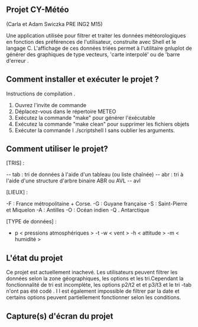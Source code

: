 ## Projet CY-Météo

(Carla et Adam Swiczka PRE ING2 M15)

Une application utilisée pour filtrer et traiter les données météorologiques en fonction des préférences de l'utilisateur, construite avec Shell et le langage C.
L'affichage de ces données triées permet à l'utilitaire gnluplot de générer des graphiques de type vecteurs, 'carte interpolé' ou de 'barre d'erreur .

## Comment installer et exécuter le projet ?

Instructions de compilation .
1)	Ouvrez l'invite de commande
2)	Déplacez-vous dans le répertoire METEO
3)	Exécutez la commande "make" pour générer l'éxécutable
4)	Exécutez la commande "make clean" pour supprimer les fichiers objets
5)	Exécuter la commande I ./scriptshell I sans oublier les arguments.

## Comment utiliser le projet?

[TRIS] : 

-- tab : tri de données à l'aide d'un tableau (ou liste chaînée) 
-- abr : tri à l'aide d'une structure d'arbre binaire ABR ou AVL 
-- avl

[LIEUX] : 

-F : France métropolitaine + Corse.
-G : Guyane française
-S : Saint-Pierre et Miquelon
-A : Antilles
-O : Océan indien
-Q . Antarctique

[TYPE de données] :

- p < pressions atmosphériques >
-t <temperatures >
-w < vent > 
-h < attitude >
-m < humidité >
  
## L'état du projet
  
Ce projet est actuellement inachevé.
Les utilisateurs peuvent filtrer les données selon la zone géographiques, les options et les tri.Cependant la fonctionnalité de tri est incomplète, les options p2/t2 et et p3/t3 et le tri -tab n'ont pas été codé .
I l est également impossible de filtrer par la date et certains options peuvent partiellement fonctionner selon les conditions.
  
## Capture(s) d'écran du projet
 


